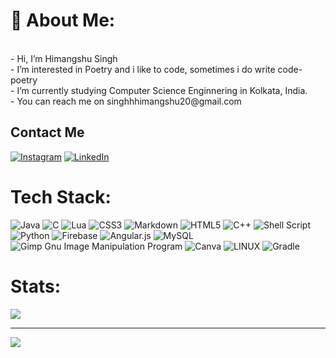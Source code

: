 # 💫 About Me:

<br>
- Hi, I’m Himangshu Singh<br>
- I’m interested in Poetry and i like to code, sometimes i do write code-poetry<br>
- I’m currently studying Computer Science Enginnering in Kolkata, India.<br>
- You can reach me on singhhhimangshu20@gmail.com<br>


## Contact Me
[![Instagram](https://img.shields.io/badge/Instagram-%23E4405F.svg?logo=Instagram&logoColor=white)](https://instagram.com/theguywiththenotepad) [![LinkedIn](https://img.shields.io/badge/LinkedIn-%230077B5.svg?logo=linkedin&logoColor=white)](https://www.linkedin.com/in/himangshu-singh-a2b2a1221/) 

# Tech Stack:
![Java](https://img.shields.io/badge/java-%23ED8B00.svg?style=plastic&logo=java&logoColor=white) ![C](https://img.shields.io/badge/c-%2300599C.svg?style=plastic&logo=c&logoColor=white) ![Lua](https://img.shields.io/badge/lua-%232C2D72.svg?style=plastic&logo=lua&logoColor=white) ![CSS3](https://img.shields.io/badge/css3-%231572B6.svg?style=plastic&logo=css3&logoColor=white) ![Markdown](https://img.shields.io/badge/markdown-%23000000.svg?style=plastic&logo=markdown&logoColor=white) ![HTML5](https://img.shields.io/badge/html5-%23E34F26.svg?style=plastic&logo=html5&logoColor=white) ![C++](https://img.shields.io/badge/c++-%2300599C.svg?style=plastic&logo=c%2B%2B&logoColor=white) ![Shell Script](https://img.shields.io/badge/shell_script-%23121011.svg?style=plastic&logo=gnu-bash&logoColor=white) ![Python](https://img.shields.io/badge/python-3670A0?style=plastic&logo=python&logoColor=ffdd54) ![Firebase](https://img.shields.io/badge/firebase-%23039BE5.svg?style=plastic&logo=firebase) ![Angular.js](https://img.shields.io/badge/node.js-6DA55F?style=plastic&logo=node.js&logoColor=white) ![MySQL](https://img.shields.io/badge/mysql-%2300f.svg?style=plastic&logo=mysql&logoColor=white) ![Gimp Gnu Image Manipulation Program](https://img.shields.io/badge/Gimp-657D8B?style=plastic&logo=gimp&logoColor=FFFFFF) ![Canva](https://img.shields.io/badge/Canva-%2300C4CC.svg?style=plastic&logo=Canva&logoColor=white) ![LINUX](https://img.shields.io/badge/Linux-FCC624?style=plastic&logo=linux&logoColor=black) ![Gradle](https://img.shields.io/badge/Gradle-02303A.svg?style=plastic&logo=Gradle&logoColor=white)
# Stats:
![](https://github-readme-stats.vercel.app/api?username=reyan1357&theme=gruvbox&hide_border=false&include_all_commits=true&count_private=true)<br/>



---
[![](https://visitcount.itsvg.in/api?id=reyan1357&icon=0&color=0)](https://visitcount.itsvg.in)
